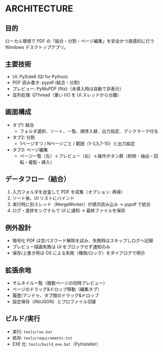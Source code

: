 # ARCHITECTURE

## 目的
ローカル環境で PDF の「結合・分割・ページ編集」を安全かつ直感的に行う Windows デスクトップアプリ。

## 主要技術
- UI: PySide6 (Qt for Python)
- PDF 読み書き: pypdf (結合・分割)
- プレビュー: PyMuPDF (fitz)（未導入時は自動で非表示）
- 並列処理: QThread（重い I/O を UI スレッドから分離）

## 画面構成
- タブ1: 結合  
  - フォルダ選択、ソート、一覧、順序入替、出力指定、ブックマーク付与
- タブ2: 分割  
  - 1ページずつ / Nページごと / 範囲（1-3,5,7-10）と出力設定
- タブ3: ページ編集  
  - ページ一覧（左）＋プレビュー（右）＋操作ボタン群（削除・抽出・回転・複製・挿入）

## データフロー（結合）
1. 入力フォルダを走査して PDF を収集（オプション: 再帰）  
2. ソート後、UI リストにバインド  
3. 実行時に別スレッド（MergeWorker）が順次読み込み → pypdf で統合  
4. ログ・進捗をシグナルで UI に通知 → 最終ファイルを保存

## 例外設計
- 暗号化 PDF は空パスワード解除を試み、失敗時はスキップしログへ記録
- プレビュー描画失敗は UI をブロックせず通知のみ
- 保存/上書き時は OS による失敗（権限/ロック）をダイアログで明示

## 拡張余地
- サムネイル一覧（複数ページの同時プレビュー）
- ページのドラッグ&ドロップ移動（編集タブ）
- 履歴/アンドゥ、タブ間のドラッグ&ドロップ
- 設定保存（INI/JSON）とプロファイル切替

## ビルド/実行
- 実行: `tools/run.bat`
- 依存: `tools/requirements.txt`
- EXE 化: `tools/build_exe.bat`（PyInstaller）
